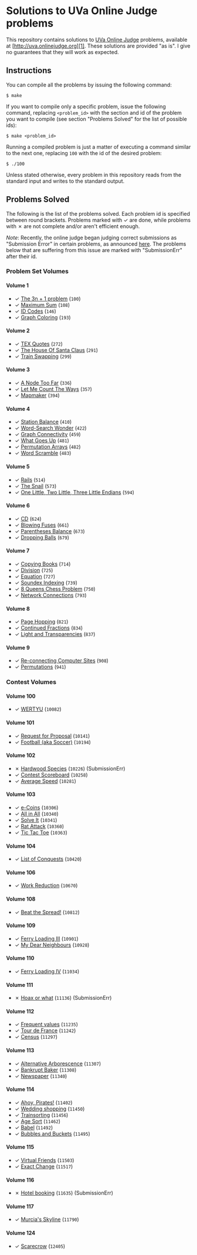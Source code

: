 # Solutions to UVa Online Judge problems

This repository contains solutions to [UVa Online Judge][1] problems, available at [http://uva.onlinejudge.org][1]. These solutions are provided "as is". I give no guarantees that they will work as expected.

## Instructions

You can compile all the problems by issuing the following command:

    $ make

If you want to compile only a specific problem, issue the following command, replacing `<problem_id>` with the section and id of the problem you want to compile (see section "Problems Solved" for the list of possible ids):

    $ make <problem_id>

Running a compiled problem is just a matter of executing a command similar to the next one, replacing `100` with the id of the desired problem:

    $ ./100

Unless stated otherwise, every problem in this repository reads from the standard input and writes to the standard output.

## Problems Solved

The following is the list of the problems solved. Each problem id is specified between round brackets. Problems marked with ✓ are done, while problems with ✗ are not complete and/or aren't efficient enough.

*Note*: Recently, the online judge began judging correct submissions as "Submission Error" in certain problems, as announced [here][infoSE]. The problems below that are suffering from this issue are marked with "SubmissionErr" after their id.

### Problem Set Volumes

#### Volume 1

* ✓ [The 3n + 1 problem][100] (`100`)
* ✓ [Maximum Sum][108] (`108`)
* ✓ [ID Codes][146] (`146`)
* ✓ [Graph Coloring][193] (`193`)

#### Volume 2

* ✓ [TEX Quotes][272] (`272`)
* ✓ [The House Of Santa Claus][291] (`291`)
* ✓ [Train Swapping][299] (`299`)

#### Volume 3

* ✓ [A Node Too Far][336] (`336`)
* ✓ [Let Me Count The Ways][357] (`357`)
* ✓ [Mapmaker][394] (`394`)

#### Volume 4

* ✓ [Station Balance][410] (`410`)
* ✓ [Word-Search Wonder][422] (`422`)
* ✓ [Graph Connectivity][459] (`459`)
* ✓ [What Goes Up][481] (`481`)
* ✓ [Permutation Arrays][482] (`482`)
* ✓ [Word Scramble][483] (`483`)

#### Volume 5

* ✓ [Rails][514] (`514`)
* ✓ [The Snail][573] (`573`)
* ✓ [One Little, Two Little, Three Little Endians][594] (`594`)

#### Volume 6

* ✓ [CD][624] (`624`)
* ✓ [Blowing Fuses][661] (`661`)
* ✓ [Parentheses Balance][673] (`673`)
* ✓ [Dropping Balls][679] (`679`)

#### Volume 7

* ✓ [Copying Books][714] (`714`)
* ✓ [Division][725] (`725`)
* ✓ [Equation][727] (`727`)
* ✓ [Soundex Indexing][739] (`739`)
* ✓ [8 Queens Chess Problem][750] (`750`)
* ✓ [Network Connections][793] (`793`)

#### Volume 8

* ✓ [Page Hopping][821] (`821`)
* ✓ [Continued Fractions][834] (`834`)
* ✓ [Light and Transparencies][837] (`837`)

#### Volume 9

* ✓ [Re-connecting Computer Sites][908] (`908`)
* ✓ [Permutations][941] (`941`)

### Contest Volumes

#### Volume 100

* ✓ [WERTYU][10082] (`10082`)

#### Volume 101

* ✓ [Request for Proposal][10141] (`10141`)
* ✓ [Football (aka Soccer)][10194] (`10194`)

#### Volume 102

* ✗ [Hardwood Species][10226] (`10226`) (SubmissionErr)
* ✓ [Contest Scoreboard][10258] (`10258`)
* ✓ [Average Speed][10281] (`10281`)

#### Volume 103

* ✓ [e-Coins][10306] (`10306`)
* ✓ [All in All][10340] (`10340`)
* ✓ [Solve It][10341] (`10341`)
* ✓ [Rat Attack][10360] (`10360`)
* ✓ [Tic Tac Toe][10363] (`10363`)

#### Volume 104

* ✓ [List of Conquests][10420] (`10420`)

#### Volume 106

* ✓ [Work Reduction][10670] (`10670`)

#### Volume 108

* ✓ [Beat the Spread!][10812] (`10812`)

#### Volume 109

* ✓ [Ferry Loading III][10901] (`10901`)
* ✓ [My Dear Neighbours][10928] (`10928`)

#### Volume 110

* ✓ [Ferry Loading IV][11034] (`11034`)

#### Volume 111

* ✗ [Hoax or what][11136] (`11136`) (SubmissionErr)

#### Volume 112

* ✓ [Frequent values][11235] (`11235`)
* ✓ [Tour de France][11242] (`11242`)
* ✓ [Census][11297] (`11297`)

#### Volume 113

* ✓ [Alternative Arborescence][11307] (`11307`)
* ✓ [Bankrupt Baker][11308] (`11308`)
* ✓ [Newspaper][11340] (`11340`)

#### Volume 114

* ✓ [Ahoy, Pirates!][11402] (`11402`)
* ✓ [Wedding shopping][11450] (`11450`)
* ✓ [Trainsorting][11456] (`11456`)
* ✓ [Age Sort][11462] (`11462`)
* ✓ [Babel][11492] (`11492`)
* ✓ [Bubbles and Buckets][11495] (`11495`)

#### Volume 115

* ✓ [Virtual Friends][11503] (`11503`)
* ✓ [Exact Change][11517] (`11517`)

#### Volume 116

* ✗ [Hotel booking][11635] (`11635`) (SubmissionErr)

#### Volume 117

* ✓ [Murcia's Skyline][11790] (`11790`)

#### Volume 124

* ✓ [Scarecrow][12405] (`12405`)

[1]: http://uva.onlinejudge.org
[infoSE]: http://uva.onlinejudge.org/index.php?option=com_content&task=view&id=21
[100]: http://uva.onlinejudge.org/external/1/100.html
[108]: http://uva.onlinejudge.org/external/1/108.html
[146]: http://uva.onlinejudge.org/external/1/146.html
[193]: http://uva.onlinejudge.org/external/1/193.html
[272]: http://uva.onlinejudge.org/external/2/272.html
[291]: http://uva.onlinejudge.org/external/2/291.html
[299]: http://uva.onlinejudge.org/external/2/299.html
[336]: http://uva.onlinejudge.org/external/3/336.html
[357]: http://uva.onlinejudge.org/external/3/357.html
[394]: http://uva.onlinejudge.org/external/3/394.html
[410]: http://uva.onlinejudge.org/external/4/410.html
[422]: http://uva.onlinejudge.org/external/4/422.html
[459]: http://uva.onlinejudge.org/external/4/459.html
[481]: http://uva.onlinejudge.org/external/4/481.html
[482]: http://uva.onlinejudge.org/external/4/482.html
[483]: http://uva.onlinejudge.org/external/4/483.html
[514]: http://uva.onlinejudge.org/external/5/514.html
[573]: http://uva.onlinejudge.org/external/5/573.html
[594]: http://uva.onlinejudge.org/external/5/594.html
[624]: http://uva.onlinejudge.org/external/6/624.html
[661]: http://uva.onlinejudge.org/external/6/661.html
[673]: http://uva.onlinejudge.org/external/6/673.html
[679]: http://uva.onlinejudge.org/external/6/679.html
[714]: http://uva.onlinejudge.org/external/7/714.html
[725]: http://uva.onlinejudge.org/external/7/725.html
[727]: http://uva.onlinejudge.org/external/7/727.html
[739]: http://uva.onlinejudge.org/external/7/739.html
[750]: http://uva.onlinejudge.org/external/7/750.html
[793]: http://uva.onlinejudge.org/external/7/793.html
[821]: http://uva.onlinejudge.org/external/8/821.html
[834]: http://uva.onlinejudge.org/external/8/834.html
[837]: http://uva.onlinejudge.org/external/8/837.html
[908]: http://uva.onlinejudge.org/external/9/908.html
[941]: http://uva.onlinejudge.org/external/9/941.html
[10082]: http://uva.onlinejudge.org/external/100/10082.html
[10141]: http://uva.onlinejudge.org/external/101/10141.html
[10194]: http://uva.onlinejudge.org/external/101/10194.html
[10258]: http://uva.onlinejudge.org/external/102/10258.html
[10226]: http://uva.onlinejudge.org/external/102/10226.html
[10281]: http://uva.onlinejudge.org/external/102/10281.html
[10306]: http://uva.onlinejudge.org/external/103/10306.html
[10340]: http://uva.onlinejudge.org/external/103/10340.html
[10341]: http://uva.onlinejudge.org/external/103/10341.html
[10360]: http://uva.onlinejudge.org/external/103/10360.html
[10363]: http://uva.onlinejudge.org/external/103/10363.html
[10420]: http://uva.onlinejudge.org/external/104/10420.html
[10670]: http://uva.onlinejudge.org/external/106/10670.html
[10812]: http://uva.onlinejudge.org/external/108/10812.html
[10901]: http://uva.onlinejudge.org/external/109/10901.html
[10928]: http://uva.onlinejudge.org/external/109/10928.html
[11034]: http://uva.onlinejudge.org/external/110/11034.html
[11136]: http://uva.onlinejudge.org/external/111/11136.html
[11235]: http://uva.onlinejudge.org/external/112/11235.html
[11242]: http://uva.onlinejudge.org/external/112/11242.html
[11297]: http://uva.onlinejudge.org/external/112/11297.html
[11307]: http://uva.onlinejudge.org/external/113/11307.html
[11308]: http://uva.onlinejudge.org/external/113/11308.html
[11340]: http://uva.onlinejudge.org/external/113/11340.html
[11402]: http://uva.onlinejudge.org/external/114/11402.html
[11450]: http://uva.onlinejudge.org/external/114/11450.html
[11456]: http://uva.onlinejudge.org/external/114/11456.html
[11462]: http://uva.onlinejudge.org/external/114/11462.html
[11492]: http://uva.onlinejudge.org/external/114/11492.html
[11495]: http://uva.onlinejudge.org/external/114/11495.html
[11503]: http://uva.onlinejudge.org/external/115/11503.html
[11517]: http://uva.onlinejudge.org/external/115/11517.html
[11635]: http://uva.onlinejudge.org/external/116/11635.html
[11790]: http://uva.onlinejudge.org/external/117/11790.html
[12405]: http://uva.onlinejudge.org/external/124/12405.html
